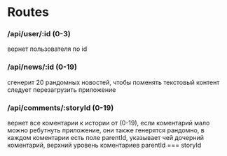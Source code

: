 # Routes

### /api/user/:id (0-3)
вернет пользователя по id

### /api/news/:id (0-19)
сгенерит 20 рандомных новостей, чтобы поменять текстовый контент следует перезагрузить приложение

### /api/comments/:storyId (0-19)
вернет все коментарии к истории от (0-19), если коментарий мало можно ребутнуть приложение, они также генерятся рандомно, в каждом коментарии есть поле parentId, указывает чей дочерний коментарий, верхний уровень коментариев parentId === storyId
